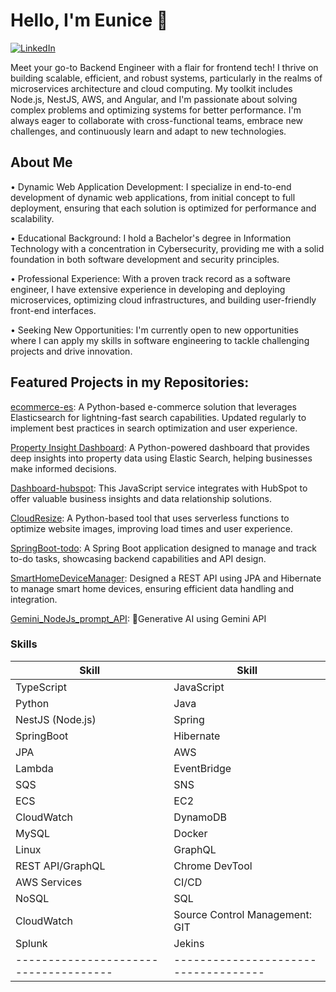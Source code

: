 
# Hello, I'm Eunice 👋
[![LinkedIn](![image](https://github.com/user-attachments/assets/99078b67-a4a7-43c6-a9dc-bcff519ef0e3)
)](www.linkedin.com/in/eun1ce-kang) 

Meet your go-to Backend Engineer with a flair for frontend tech! I thrive on building scalable, efficient, and robust systems, particularly in the realms of microservices architecture and cloud computing. My toolkit includes Node.js, NestJS, AWS, and Angular, and I'm passionate about solving complex problems and optimizing systems for better performance. I'm always eager to collaborate with cross-functional teams, embrace new challenges, and continuously learn and adapt to new technologies.

## About Me

• Dynamic Web Application Development: I specialize in end-to-end development of dynamic web applications, from initial concept to full deployment, ensuring that each solution is optimized for performance and scalability.

• Educational Background: I hold a Bachelor's degree in Information Technology with a concentration in Cybersecurity, providing me with a solid foundation in both software development and security principles.

• Professional Experience: With a proven track record as a software engineer, I have extensive experience in developing and deploying microservices, optimizing cloud infrastructures, and building user-friendly front-end interfaces.

• Seeking New Opportunities: I'm currently open to new opportunities where I can apply my skills in software engineering to tackle challenging projects and drive innovation.

## Featured Projects in my Repositories:

[ecommerce-es](https://github.com/Ehye-tech/ecommerce-es): A Python-based e-commerce solution that leverages Elasticsearch for lightning-fast search capabilities. Updated regularly to implement best practices in search optimization and user experience.

[Property Insight Dashboard](https://github.com/Ehye-tech/Property_Insight_Dashboard): A Python-powered dashboard that provides deep insights into property data using Elastic Search, helping businesses make informed decisions.

[Dashboard-hubspot](https://github.com/Ehye-tech/Dashboard-hubspot): This JavaScript service integrates with HubSpot to offer valuable business insights and data relationship solutions.

[CloudResize](https://github.com/Ehye-tech/CloudResize): A Python-based tool that uses serverless functions to optimize website images, improving load times and user experience.

[SpringBoot-todo](https://github.com/Ehye-tech/SpringBoot-todo): A Spring Boot application designed to manage and track to-do tasks, showcasing backend capabilities and API design.

[SmartHomeDeviceManager](https://github.com/Ehye-tech/SmartHomeDeviceManager): Designed a REST API using JPA and Hibernate to manage smart home devices, ensuring efficient data handling and integration.

[Gemini_NodeJs_prompt_API](https://github.com/Ehye-tech/Gemini_NodeJs_prompt_API): Generative AI using Gemini API

### **Skills**

| **Skill**                           | **Skill**                          |
|-------------------------------------|------------------------------------|
| TypeScript                          | JavaScript                         |
| Python                              | Java                               |
| NestJS (Node.js)                    | Spring                             |
| SpringBoot                          | Hibernate                          |
| JPA                                 | AWS                                |
| Lambda                              | EventBridge                        |
| SQS                                 | SNS                                |
| ECS                                 | EC2                                |
| CloudWatch                          | DynamoDB                           |
| MySQL                               | Docker                             |
| Linux                               | GraphQL                            |
| REST API/GraphQL                    | Chrome DevTool                     |
| AWS Services                        | CI/CD                              
| NoSQL                               | SQL                                |
| CloudWatch                          | Source Control Management: GIT     |
| Splunk                              | Jekins                             |
|-------------------------------------|------------------------------------|
